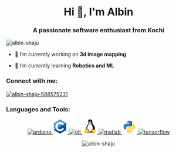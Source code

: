 <h1 align="center">Hi 👋, I'm Albin</h1>
<h3 align="center">A passionate software enthusiast from Kochi</h3>

<p align="left"> <img src="https://komarev.com/ghpvc/?username=albin-shaju&label=Profile%20views&color=0e75b6&style=flat" alt="albin-shaju" /> </p>

- 🔭 I’m currently working on **3d image mapping**

- 🌱 I’m currently learning **Robotics and ML**

<h3 align="left">Connect with me:</h3>
<p align="left">
<a href="https://linkedin.com/in/albin-shaju-588575231" target="blank"><img align="center" src="https://raw.githubusercontent.com/rahuldkjain/github-profile-readme-generator/master/src/images/icons/Social/linked-in-alt.svg" alt="albin-shaju-588575231" height="30" width="40" /></a>
</p>

<h3 align="left">Languages and Tools:</h3>
<div align="center">

<p align="center"> <a href="https://www.arduino.cc/" target="_blank" rel="noreferrer"> <img src="https://cdn.worldvectorlogo.com/logos/arduino-1.svg" alt="arduino" width="40" height="40"/> </a> <a href="https://www.cprogramming.com/" target="_blank" rel="noreferrer"> <img src="https://raw.githubusercontent.com/devicons/devicon/master/icons/c/c-original.svg" alt="c" width="40" height="40"/> </a> <a href="https://git-scm.com/" target="_blank" rel="noreferrer"> <img src="https://www.vectorlogo.zone/logos/git-scm/git-scm-icon.svg" alt="git" width="40" height="40"/> </a> <a href="https://www.linux.org/" target="_blank" rel="noreferrer"> <img src="https://raw.githubusercontent.com/devicons/devicon/master/icons/linux/linux-original.svg" alt="linux" width="40" height="40"/> </a> <a href="https://www.mathworks.com/" target="_blank" rel="noreferrer"> <img src="https://upload.wikimedia.org/wikipedia/commons/2/21/Matlab_Logo.png" alt="matlab" width="40" height="40"/> </a> <a href="https://www.python.org" target="_blank" rel="noreferrer"> <img src="https://raw.githubusercontent.com/devicons/devicon/master/icons/python/python-original.svg" alt="python" width="40" height="40"/> </a> <a href="https://www.tensorflow.org" target="_blank" rel="noreferrer"> <img src="https://www.vectorlogo.zone/logos/tensorflow/tensorflow-icon.svg" alt="tensorflow" width="40" height="40"/> </a> </p>

<p><img align="center" src="https://github-readme-stats.vercel.app/api/top-langs?username=albin-shaju&show_icons=true&locale=en&layout=compact" alt="albin-shaju" /></p>
</div>
